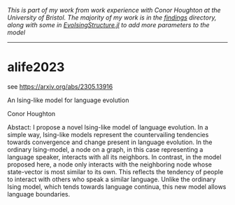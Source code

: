 *This is part of my work from work experience with Conor Houghton at the University of Bristol. The majority of my work is in the [findings](https://github.com/danielnhoward/alife2023/blob/main/code/findings) directory, along with some in [EvoIsingStructure.jl](https://github.com/danielnhoward/alife2023/blob/main/code/EvoIsingStructure.jl) to add more parameters to the model*

---

# alife2023

see https://arxiv.org/abs/2305.13916

An Ising-like model for language evolution

Conor Houghton

Abstact: I propose a novel Ising-like model of language evolution. In a simple way, Ising-like models represent the countervailing tendencies towards convergence and change present in language evolution. In the ordinary Ising-model, a node on a graph, in this case representing a language speaker, interacts with all its neighbors. In contrast, in the model proposed here, a node only interacts with the neighboring node whose state-vector is most similar to its own. This reflects the tendency of people to interact with others who speak a similar language. Unlike the ordinary Ising model, which tends towards language continua, this new model allows language boundaries. 

